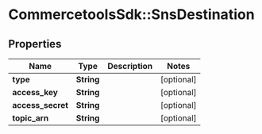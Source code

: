 # CommercetoolsSdk::SnsDestination

## Properties
Name | Type | Description | Notes
------------ | ------------- | ------------- | -------------
**type** | **String** |  | [optional] 
**access_key** | **String** |  | [optional] 
**access_secret** | **String** |  | [optional] 
**topic_arn** | **String** |  | [optional] 

